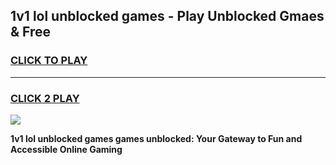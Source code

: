 
## 1v1 lol unblocked games - Play Unblocked Gmaes & Free
<h3>
<a href="https://news.freeplayer.one?title=1v1_lol_unblocked_games&ref=16F">CLICK TO PLAY</a></h3>
<hr>

<h3>
<a href="https://news.freeplayer.one?title=1v1_lol_unblocked_games&ref=16F">CLICK 2 PLAY</a>
  
</h3>

<a href="https://news.freeplayer.one?title=1v1_lol_unblocked_games&ref=16F/"><img src="https://clearcache.store/games.png"></a>


**1v1 lol unblocked games games unblocked: Your Gateway to Fun and Accessible Online Gaming**
